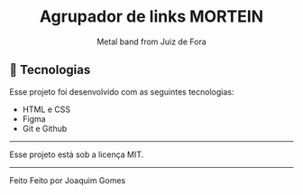 <h1 align="center"> Agrupador de links MORTEIN </h1>

<p align="center">
Metal band from Juiz de Fora
</p>

<p align="center">
  


## 🚀 Tecnologias

Esse projeto foi desenvolvido com as seguintes tecnologias:

- HTML e CSS
- Figma
- Git e Github


---

Esse projeto está sob a licença MIT.

---

Feito Feito por Joaquim Gomes